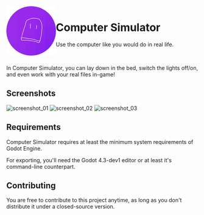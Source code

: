 <img src="https://raw.githubusercontent.com/spir0th/computer-simulator/main/icon.png" align="left" height="130px" width="130px">

# Computer Simulator
Use the computer like you would do in real life.

</br>

In Computer Simulator, you can lay down in the bed, switch the lights off/on, and even work with your real files in-game!

## Screenshots
![screenshot_01](https://github.com/spir0th/computer-simulator/assets/66259245/9b03078a-a771-464d-9cb5-e76c62d7824f)
![screenshot_02](https://github.com/spir0th/computer-simulator/assets/66259245/518ecc80-557f-4dac-856e-00efe2d23d26)
![screenshot_03](https://github.com/spir0th/computer-simulator/assets/66259245/06c69295-5308-4bee-a09f-9ea2954b0b9b)

## Requirements
Computer Simulator requires at least the minimum system requirements of Godot Engine.

For exporting, you'll need the Godot 4.3-dev1 editor or at least it's command-line counterpart.

## Contributing
You are free to contribute to this project anytime, as long as you don't distribute it under a closed-source version.
